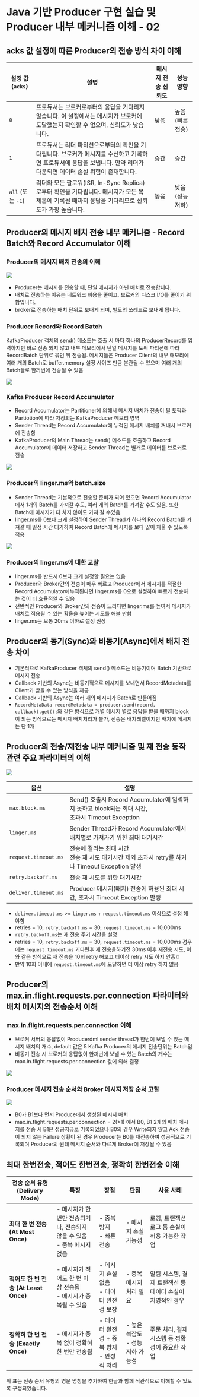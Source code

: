 # Java 기반 Producer 구현 실습 및 Producer 내부 메커니즘 이해 - 02

## acks 값 설정에 따른 Producer의 전송 방식 차이 이해

| 설정 값 (`acks`)   | 설명                                                                                             | 메시지 전송 신뢰도 | 성능 영향      |
|-----------------|------------------------------------------------------------------------------------------------|------------|------------|
| `0`             | 프로듀서는 브로커로부터의 응답을 기다리지 않습니다. 이 설정에서는 메시지가 브로커에 도달했는지 확인할 수 없으며, 신뢰도가 낮습니다.                     | 낮음         | 높음 (빠른 전송) |
| `1`             | 프로듀서는 리더 파티션으로부터의 확인을 기다립니다. 브로커가 메시지를 수신하고 기록하면 프로듀서에 응답을 보냅니다. 만약 리더가 다운되면 데이터 손실 위험이 존재합니다. | 중간         | 중간         |
| `all` (또는 `-1`) | 리더와 모든 팔로워(ISR, In-Sync Replica)로부터 확인을 기다립니다. 메시지가 모든 복제본에 기록될 때까지 응답을 기다리므로 신뢰도가 가장 높습니다.    | 높음         | 낮음 (성능 저하) |

## Producer의 메시지 배치 전송 내부 메커니즘 - Record Batch와 Record Accumulator 이해

### Producer의 메시지 배치 전송의 이해

![](/images/kafka-01.png)

* Producer는 메시지를 전송할 때, 단일 메시지가 아닌 배치로 전송합니다.
* 배치로 전송하는 이유는 네트워크 비용을 줄이고, 브로커의 디스크 I/O를 줄이기 위함입니다.
* broker로 전송하는 배치 단위로 보내게 되며, 별도의 쓰레드로 보내게 됩니다.

### Producer Record와 Record Batch

KafkaProducer 객체의 send() 메소드는 호출 시 마다 하나의 ProducerRecord를 입력하지만 바로 전송 되지 않고 내부 메모리에서 단일 메시지를 토픽 파티션에 따라 RecordBatch 단위로 묶인 뒤 전송됨. 메시지들은 Producer Client의 내부 매모리에 여러 개의 Batch로 buffer.memory 설정 사이즈 만큼 본관될 수 있으며 여러 개의 Batch들로 한꺼번에 전송될 수 있음

![](/images/kafka-02.png)

### Kafka Producer Record Accumulator

* Record Accumulator는 Partitioner에 의해서 메시지 배치가 전송이 될 토픽과 Partiotion에 따라 저장되는 KafkaProducer 메모리 영역
* Sender Thread는 Record Accumulator에 누적된 메시지 배치를 꺼내서 브로커에 전송함
* KafkaProducer의 Main Thread는 send() 메소드를 호출하고 Record Accumulator에 데이터 저장하고 Sender Thread는 별개로 데이터를 브로커로 전송

![](/images/kafka-03.png)

### Producer의 linger.ms와 batch.size

* Sender Thread는 기본적으로 전송할 준비가 되어 있으면 Record Accumulator에서 1개의 Batch를 가져갈 수도, 여러 개의 Batch를 가져갈 수도 있음. 또한 Batch에 미시지가 다 차지 않아도 가져 갈 수있음
* linger.ms를 0보다 크게 설정하여 Sender Thread가 하나의 Record Batch를 가져갈 때 일정 시간 대기하여 Record Batch에 메시지를 보다 많이 채울 수 있도록 적용

![](/images/kafka-04.png)

### Producer의 linger.ms에 대한 고찰

* linger.ms를 반드시 0보다 크게 설정할 필요는 없음
* Producer와 Broker간의 전송이 매우 빠르고 Producer에서 메시지를 적절한 Record Accumulator에누적된다면 linger.ms를 0으로 설정하여 빠르게 전송하는 것이 더 효율적일 수 있음
* 전반적인 Producer와 Broker간의 전송이 느리다면 linger.ms를 높여서 메시지가 배치로 적용될 수 있는 확율을 높이는 시도를 해볼 만함
* linger.ms는 보통 20ms 이하로 설정 권장

## Producer의 동기(Sync)와 비동기(Async)에서 배치 전송 차이

* 기본적으로 KafkaProducer 객체의 send() 메소드는 비동기이며 Batch 기반으로 메시지 전송
* Callback 기반의 Async는 비동기적으로 메시지를 보내면서 RecordMetadata를 Client가 받을 수 있는 방식을 제공
* Callback 기반의 Async는 여러 개의 메시지가 Batch로 만들어짐
* `RecordMetaData recordMetadata = producer.send(record, callback).get();`와 같은 방식으로 개별 메세지 별로 응답을 받을 때까지 block이 되는 방식으로는 메시지 배치처리가 불가, 전송은 배치레벨이지만 배치에 메시지는 단 1개

## Producer의 전송/재전송 내부 메커니즘 및 재 전송 동작 관련 주요 파라미터의 이해

![](/images/kafka-05.png)

| 옵션                   | 설명                                                                                |
|----------------------|-----------------------------------------------------------------------------------|
| `max.block.ms`       | Send() 호출시 Record Accumulator에 입력하지 못하고 block되는 최대 시간,<br/> 초과시 Timeout Exception |
| `linger.ms`          | Sender Thread가 Record Accumulator에서 배치별로 가져가기 위한 최대 대기시간                          |
| `request.timeout.ms` | 전송에 걸리는 최대 시간 <br/> 전송 재 시도 대기시간 제외 초과시 retry를 하거나 Timeout Exception 발생           |
| `retry.backoff.ms`   | 전송 재 시도를 위한 대기시간                                                                  |
| `deliver.timeout.ms` | Producer 메시지(배치) 전송에 허용된 최대 시간, 초과시 Timeout Exception 발생                          |

* `deliver.timeout.ms` >= `linger.ms` + `request.timeout.ms` 이상으로 설정 해야함
* retries = 10, `retry.backoff.ms` = 30, `request.timeout.ms` = 10,000ms
* `retry.backoff.ms`는 재 전송 주기 시간을 설정
* retries = 10, `retry.backoff.ms` = 30, `request.timeout.ms` = 10,000ms 경우에는 `request.timeout.ms` 기다린후 재 전송을하기전 30ms 이후 재전송 시도, 이와 같은 방식으로 재 전송을 10회 retry 해보고 더이상 retry 시도 하지 안흥ㅁ
* 만약 10회 이내에 `request.timeout.ms`에 도달하면 더 이상 retry 하지 않음

## Producer의 max.in.flight.requests.per.connection 파라미터와 배치 메시지의 전송순서 이해

### max.in.flight.requests.per.connection 이해

* 브로커 서버의 응답없이 Producerdml sender thread가 한번에 보낼 수 있는 메시지 배치의 개수, default 값은 5 Kafka Producer의 메시지 전송단위는 Batch임
* 비동기 전송 시 브로커의 응답없이 한꺼번에 보낼 수 있는 Batch의 개수는 max.in.flight.requests.per.connection 값에 의해 결정

![](/images/kafka-04.png)

### Producer 메시지 전송 순서와 Broker 메시지 저장 순서 고찰

![](/images/kafka-06.png)

* B0가 B1보다 먼저 Produce에서 생성된 메시지 배치
* max.in.flight.requests.per.connection = 2(>1) 에서 B0, B1 2개의 배치 메시지를 전송 시 B1은 성공저긍로 기록되었으나 B0의 경우 Write되지 않고 Ack 전송이 되지 않는 Failure 상황이 된 경우 Producer는 B0를 재전송하여 성공적으로 기록되며 Producer의 원래 메시지 순서와 다르게 Broker에 저장될 수 있음

## 최대 한번전송, 적어도 한번전송, 정확히 한번전송 이해


| **전송 순서 유형 (Delivery Mode)**   | **특징**                                          | **장점**                         | **단점**                   | **사용 사례**                         |
|--------------------------------|-------------------------------------------------|--------------------------------|--------------------------|-----------------------------------|
| **최대 한 번 전송 (At Most Once)**   | - 메시지가 한 번만 전송되거나, 전송되지 않을 수 있음<br> - 중복 메시지 없음 | - 중복 방지<br> - 빠른 전송            | - 메시지 손실 가능성             | 로깅, 트랜잭션 로그 등 손실이 허용 가능한 작업       |
| **적어도 한 번 전송 (At Least Once)** | - 메시지가 적어도 한 번 이상 전송됨<br> - 메시지가 중복될 수 있음       | - 메시지 손실 없음<br> - 데이터 완전성 보장   | - 중복 메시지 처리 필요           | 알림 시스템, 결제 트랜잭션 등 데이터 손실이 치명적인 경우 |
| **정확히 한 번 전송 (Exactly Once)**  | - 메시지가 중복 없이 정확히 한 번만 전송됨                       | - 데이터 완전성 + 중복 방지<br> - 안정적 처리 | - 높은 복잡도<br> - 성능 저하 가능성 | 주문 처리, 결제 시스템 등 정확성이 중요한 작업       |

위 표는 전송 순서 유형의 영문 명칭을 추가하여 한글과 함께 직관적으로 이해할 수 있도록 구성되었습니다.

